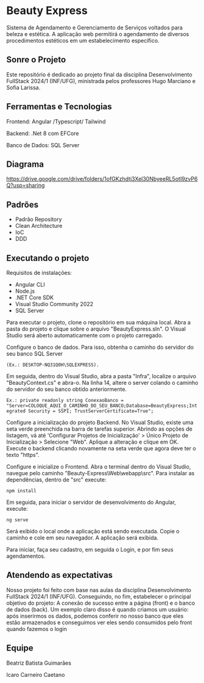 # Beauty Express
Sistema de Agendamento e Gerenciamento de Serviços voltados para beleza e estética. A aplicação web permitirá o agendamento de diversos procedimentos estéticos em um estabelecimento específico.

## Sonre o Projeto 
Este repositório é dedicado ao projeto final da disciplina Desenvolvimento FullStack 2024/1 (INF/UFG), ministrada pelos professores Hugo Marciano e Sofia Larissa.

## Ferramentas e Tecnologias
Frontend: Angular /Typescript/ Tailwind

Backend: .Net 8 com EFCore

Banco de Dados: SQL Server

## Diagrama
https://drive.google.com/drive/folders/1ofGKzhdtj3Xel30NbyeeRL5otI9zvP6Q?usp=sharing

## Padrões
- Padrão Repository
- Clean Architecture
- IoC
- DDD

## Executando o projeto 
Requisitos de instalações:
- Angular CLI
- Node.js
- .NET Core SDK
- Visual Studio Community 2022
- SQL Server
  
Para executar o projeto, clone o repositório em sua máquina local. Abra a pasta do projeto e clique sobre o arquivo "BeautyExpress.sln". O Visual Studio será aberto automaticamente com o projeto carregado.

Configure o banco de dados. Para isso, obtenha o caminho do servidor do seu banco SQL Server

`
(Ex.: DESKTOP-NQ31Q0H\SQLEXPRESS).
`

Em seguida, dentro do Visual Studio, abra a pasta "Infra", localize o arquivo "BeautyContext.cs" e abra-o. 
Na linha 14, altere o server colando o caminho do servidor do seu banco obtido anteriormente.

`
Ex.: private readonly string ConexaoBanco = "Server=COLOQUE_AQUI_O_CAMINHO_DO_SEU_BANCO;Database=BeautyExpress;Integrated Security = SSPI; TrustServerCertificate=True";
`

Configure a inicialização do projeto Backend. No Visual Studio, existe uma seta verde preenchida na barra de tarefas superior. Abrindo as opções de listagem, vá até 'Configurar Projetos de Inicialização' > Único Projeto de Inicialização > Selecione "Web". Aplique a alteração e clique em OK. 
Execute o backend clicando novamente na seta verde que agora deve ter o texto "https". 

Configure e inicialize o Frontend. Abra o terminal dentro do Visual Studio, navegue pelo caminho "Beauty-Express\Web\webapp\src". Para instalar as dependências, dentro de "src" execute:

`
npm install 
`

Em seguida, para iniciar o servidor de desenvolvimento do Angular, execute:

`
ng serve
`  

Será exibido o local onde a aplicação está sendo executada. Copie o caminho e cole em seu navegador. A aplicação será exibida. 

Para iniciar, faça seu cadastro, em seguida o Login, e por fim seus agendamentos. 


## Atendendo as expectativas
Nosso projeto foi feito com base nas aulas da disciplina Desenvolvimento FullStack 2024/1 (INF/UFG). Conseguindo, no fim, estabelecer o principal objetivo do projeto: A conexão de sucesso entre a página (front) e o banco de dados (back). Um exemplo claro disso é quando criamos um usuário: após inserirmos os dados, podemos conferir no nosso banco que eles estão armazenados e conseguimos ver eles sendo consumidos pelo front quando fazemos o login

## Equipe
Beatriz Batista Guimarães

Icaro Carneiro Caetano
